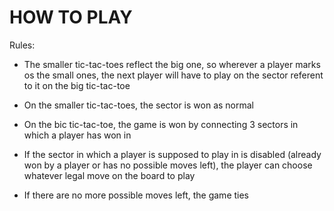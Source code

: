 # HOW TO PLAY
Rules:

- The smaller tic-tac-toes reflect the big one, so wherever a player marks os the small ones, the next player will have to play on the sector referent to it on the big tic-tac-toe

- On the smaller tic-tac-toes, the sector is won as normal
 
- On the bic tic-tac-toe, the game is won by connecting 3 sectors in which a player has won in

- If the sector in which a player is supposed to play in is disabled (already won by a player or has no possible moves left), the player can choose whatever legal move on the board to play

- If there are no more possible moves left, the game ties
